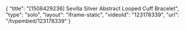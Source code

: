 {
    "title": "[1508429236] Sevilla Silver Abstract Looped Cuff Bracelet",
    "type": "solo",
    "layout": "iframe-static",
    "videoId": "123178339",
    "url": "\/tvpembed\/123178339"
}
